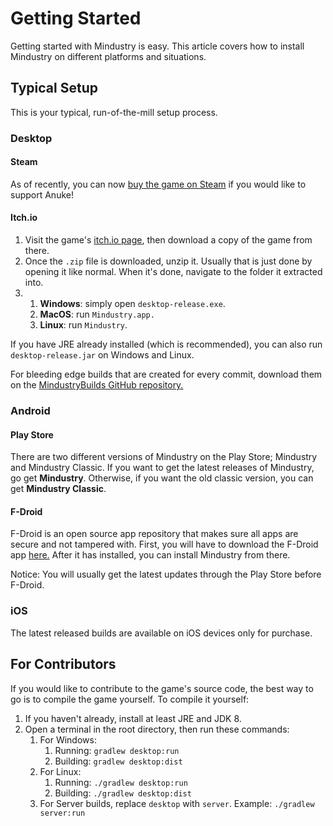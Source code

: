 # Getting Started

Getting started with Mindustry is easy. This article covers how to install Mindustry on different platforms and situations. 

## Typical Setup

This is your typical, run-of-the-mill setup process.

### Desktop

#### Steam 

As of recently, you can now [buy the game on Steam](https://store.steampowered.com/app/1127400/) if you would like to support Anuke!

#### Itch.io

1. Visit the game's [itch.io page](https://anuke.itch.io/mindustry), then download a copy of the game from there.
2. Once the `.zip` file is downloaded, unzip it. Usually that is just done by opening it like normal. When it's done, navigate to the folder it extracted into.
3. 
    1. **Windows**: simply open `desktop-release.exe`.
    2. **MacOS**: run `Mindustry.app.`
    3. **Linux**: run `Mindustry`. 

If you have JRE already installed (which is recommended), you can also run `desktop-release.jar` on Windows and Linux.

For bleeding edge builds that are created for every commit, download them on the [MindustryBuilds GitHub repository.](https://github.com/Anuken/MindustryBuilds/releases)

### Android

#### Play Store

There are two different versions of Mindustry on the Play Store; Mindustry and Mindustry Classic. If you want to get the latest releases of Mindustry, go get **Mindustry**. Otherwise, if you want the old classic version, you can get **Mindustry Classic**.

#### F-Droid

F-Droid is an open source app repository that makes sure all apps are secure and not tampered with. First, you will have to download the F-Droid app [here.](https://f-droid.org/) After it has installed, you can install Mindustry from there.

Notice: You will usually get the latest updates through the Play Store before F-Droid.

### iOS

The latest released builds are available on iOS devices only for purchase.

## For Contributors

If you would like to contribute to the game's source code, the best way to go is to compile the game yourself. To compile it yourself:

1. If you haven't already, install at least JRE and JDK 8. 
2. Open a terminal in the root directory, then run these commands: 
    1. For Windows:
        1. Running: `gradlew desktop:run`
        2. Building: `gradlew desktop:dist`
    2. For Linux:
        1. Running: `./gradlew desktop:run`
        2. Building: `./gradlew desktop:dist`
    3. For Server builds, replace `desktop` with `server`. Example: `./gradlew server:run`
